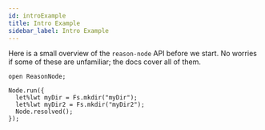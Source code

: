 ```yaml
---
id: introExample
title: Intro Example
sidebar_label: Intro Example
---
```


Here is a small overview of the `reason-node` API before we start. No worries if some of these are unfamiliar; the docs cover all of them.

```reason
open ReasonNode;

Node.run({
  let%lwt myDir = Fs.mkdir("myDir");
  let%lwt myDir2 = Fs.mkdir("myDir2");
  Node.resolved();
});
```
